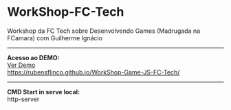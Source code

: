 # WorkShop-FC-Tech
Workshop da FC Tech sobre Desenvolvendo Games (Madrugada na FCamara) com Guilherme Ignácio
<hr>
<b>Acesso ao DEMO:</b>
<br>
<a href="https://rubensflinco.github.io/WorkShop-Game-JS-FC-Tech/" target="_blank">Ver Demo</a><br>
<a href="https://rubensflinco.github.io/WorkShop-Game-JS-FC-Tech/" target="_blank">https://rubensflinco.github.io/WorkShop-Game-JS-FC-Tech/</a>
<hr>
<b>CMD Start in serve local:</b>
<br>
 http-server

